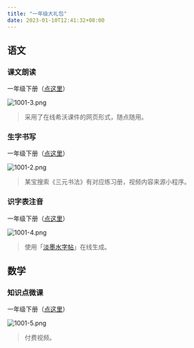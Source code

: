 ```yaml
---
title: "一年级大礼包"
date: 2023-01-10T12:41:32+08:00
---
```


## 语文

### 课文朗读

一年级下册（[点这里](https://easinote.seewo.com/linkShare?id=f170521562af4743a427e85ebadd09e9)）

![1001-3.png](https://pic.edui.fun/images/2023/01/1001-3.png)

> 采用了在线希沃课件的网页形式，随点随用。

### 生字书写

一年级下册（[点这里](https://edui123.com/shufa/1b/)）

![1001-2.png](https://pic.edui.fun/images/2023/01/1001-2.png)

> 某宝搜索《三元书法》有对应练习册，视频内容来源小程序。

### 识字表注音

一年级下册（[点这里](https://my.edui.fun/%E5%B0%8F%E5%AD%A6%E8%AF%AD%E6%96%87/%E4%B8%80%E5%B9%B4%E7%BA%A7%E4%B8%8B%E5%86%8C%E8%AF%86%E5%AD%97%E8%A1%A8%E6%B3%A8%E9%9F%B3)）

![1001-4.png](https://pic.edui.fun/images/2023/01/1001-4.png)

> 使用「[淡墨水字帖](https://danmoshui.com/)」在线生成。

## 数学

### 知识点微课

一年级下册（[点这里](https://my.edui.fun/%E5%B0%8F%E5%AD%A6%E6%95%B0%E5%AD%A6/%E5%B0%8F%E5%AD%A6%E6%95%B0%E5%AD%A6%E7%9F%A5%E8%AF%86%E7%82%B9%E5%BE%AE%E8%AF%BE%EF%BC%88%E5%85%A812%E5%86%8C%EF%BC%89/1B%E5%B0%8F%E5%AD%A6%E6%95%B0%E5%AD%A6%E7%9F%A5%E8%AF%86%E7%82%B9%E5%BE%AE%E8%AF%BE%EF%BC%88%E4%B8%80%E4%B8%8B%EF%BC%89)）

![1001-5.png](https://pic.edui.fun/images/2023/01/1001-5.png)

> 付费视频。
